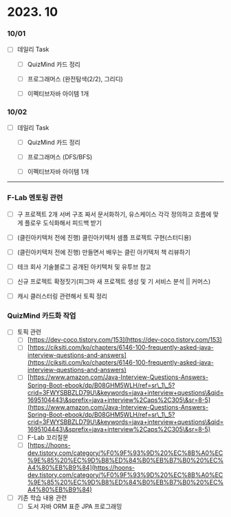 # 2023. 10

### 10/01

* [ ] 데일리 Task
  * [ ] QuizMind 카드 정리
  * [ ] 프로그래머스 (완전탐색(2/2), 그리디)
  * [ ] 이펙티브자바 아이템 1개



### 10/02

* [ ] 데일리 Task
  * [ ] QuizMind 카드 정리
  * [ ] 프로그래머스 (DFS/BFS)
  * [ ] 이펙티브자바 아이템 1개



***

### F-Lab 멘토링 관련

* [ ] 구 프로젝트 2개 서버 구조 짜서 문서화하기, 유스케이스 각각 정의하고 흐름에 맞게 플로우 도식화해서 피드백 받기
* [ ] (클린아키텍처 전에 진행) 클린아키텍처 샘플 프로젝트 구현(스터디용)
* [ ] (클린아키텍처 전에 진행) 만들면서 배우는 클린 아키텍처 책 리뷰하기
* [ ] 테크 회사 기술블로그 공개된 아키텍처 및 유투브 참고
* [ ] 신규 프로젝트 확정짓기(피그마 새 프로젝트 생성 및 기 서비스 분석 || 커머스)
* [ ] 캐시 클러스터링 관련해서 토픽 정리



### QuizMind 카드화 작업

* [ ] 토픽 관련
  * [ ] [https://dev-coco.tistory.com/153](https://dev-coco.tistory.com/153)
  * [ ] [https://ciksiti.com/ko/chapters/6146-100-frequently-asked-java-interview-questions-and-answers](https://ciksiti.com/ko/chapters/6146-100-frequently-asked-java-interview-questions-and-answers)
  * [ ] [https://www.amazon.com/Java-Interview-Questions-Answers-Spring-Boot-ebook/dp/B08GHM5WLH/ref=sr\_1\_5?crid=3FWYSBBZLD79U\&keywords=java+interview+questions\&qid=1695104443\&sprefix=java+interview%2Caps%2C305\&sr=8-5](https://www.amazon.com/Java-Interview-Questions-Answers-Spring-Boot-ebook/dp/B08GHM5WLH/ref=sr\_1\_5?crid=3FWYSBBZLD79U\&keywords=java+interview+questions\&qid=1695104443\&sprefix=java+interview%2Caps%2C305\&sr=8-5)
  * [ ] F-Lab 꼬리질문
  * [ ] [https://hoons-dev.tistory.com/category/%F0%9F%93%9D%20%EC%8B%A0%EC%9E%85%20%EC%9D%B8%ED%84%B0%EB%B7%B0%20%EC%A4%80%EB%B9%84](https://hoons-dev.tistory.com/category/%F0%9F%93%9D%20%EC%8B%A0%EC%9E%85%20%EC%9D%B8%ED%84%B0%EB%B7%B0%20%EC%A4%80%EB%B9%84)
* [ ] 기존 학습 내용 관련
  * [ ] 도서 자바 ORM 표준 JPA 프로그래밍
